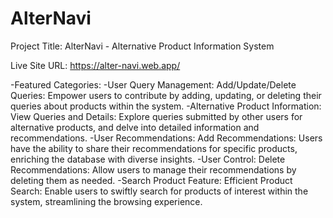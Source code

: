 # AlterNavi

Project Title: AlterNavi - Alternative Product Information System

Live Site URL: https://alter-navi.web.app/


-Featured Categories:
-User Query Management:
Add/Update/Delete Queries: Empower users to contribute by adding, updating, or deleting their queries about products within the system.
-Alternative Product Information:
View Queries and Details: Explore queries submitted by other users for alternative products, and delve into detailed information and recommendations.
-User Recommendations:
Add Recommendations: Users have the ability to share their recommendations for specific products, enriching the database with diverse insights.
-User Control:
Delete Recommendations: Allow users to manage their recommendations by deleting them as needed.
-Search Product Feature:
Efficient Product Search: Enable users to swiftly search for products of interest within the system, streamlining the browsing experience.
